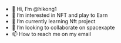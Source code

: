 - 👋 Hi, I’m @hikong1
- 👀 I’m interested in NFT and play to Earn
- 🌱 I’m currently learning Nft project
- 💞️ I’m looking to collaborate on spacexapte
- 📫 How to reach me on my email

<!---
hikong1/hikong1 is a ✨ special ✨ repository because its `README.md` (this file) appears on your GitHub profile.
You can click the Preview link to take a look at your changes.
--->
